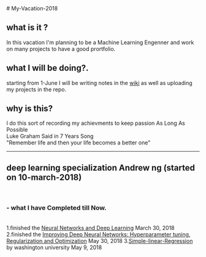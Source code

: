 <html>
# My-Vacation-2018
<h2>what is it ?</h2>

In this vacation I'm planning to be a Machine Learning Engenner and work on many projects to have a good prortfolio.

<h2> what I will be doing?.</h2>

starting from 1-June I will be writing notes in the <a href="https://github.com/mostafax/My-Vacation-2018/wiki/Main-Start">wiki</a> as well as uploading my projects in the repo.

<h2>why is this? </h2>

I do this sort of recording my achievments to keep passion As Long As Possible<br>Luke Graham Said in 7 Years Song<br> 
"Remember life and then your life becomes a better one"
<hr>
<h2>deep learning specialization Andrew ng (started on 10-march-2018)</h2>
<br>
<h3>- what I have Completed till Now.</h3>
<br>
 1.finished the <a href="https://www.coursera.org/account/accomplishments/certificate/5A73PFZYAFUC"> Neural Networks and Deep Learning</a> March 30, 2018
  <br>
  2.finished the <a href="https://www.coursera.org/account/accomplishments/certificate/59VVTPU74UHN"> Improving Deep Neural Networks: Hyperparameter tuning, Regularization and Optimization</a> May 30, 2018 
  3.<a href="https://github.com/mostafax/Simple-linear-Regression">Simple-linear-Regression</a> by washington university May 9, 2018 

</html>
